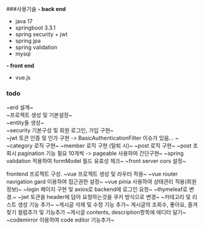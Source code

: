 
###사용기술
__- back end__
- java 17  
- springboot 3.3.1  
- spring security  + jwt
- spring jpa  
- spring validation
- mysql 

__- front end__  
- vue.js


### todo  
~erd 설계~  
~프로젝트 생성 및 기본설정~  
~entity들 생성~  
~security 기본구성 및 회원 로그인, 가입 구현~  
~jwt 토큰 인증 및 인가 구현 -> BasicAuthenticationFilter 이슈가 있음... ~
~category 로직 구현~
~member 로직 구현 (탈퇴 시)~
~post 로직 구현~
~post 조회시 pagination 기능 필요 10개씩 -> pageable 사용하여 간단구현~
~spring validation 적용하여 formModel 필드 유효성 체크~
~front server cors 설정~


frontend 프로젝트 구성. 
~vue 프로젝트 생성 및 라우터 적용~
~vue router navigation gard 이용하여 접근권한 설정~
~vue pinia 사용하여 상태관리 적용(회원정보)~
~login 페이지 구현 및 axios로 backend에 로그인 요청~
~thymeleaf로 변경.~
~jwt 토큰을 header에 담아 요청하는것을 쿠키 방식으로 변경~
~카테고리 및 리스트 생성 기능 추가~
~게시글 삭제 및 수정 기능 추가~
게시글의 조회수, 좋아요, 즐겨찾기 컬럼추가 및 기능추가
~게시글 contents, description항목에 에디터 달기~
~codemirror 이용하여 code editor 기능추가~




